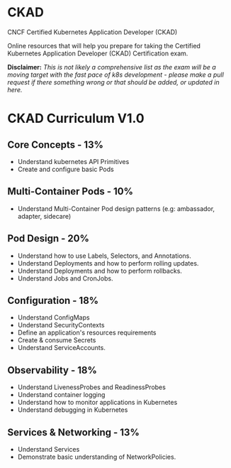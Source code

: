 # CKAD
CNCF Certified Kubernetes Application Developer (CKAD)



Online resources that will help you prepare for taking the Certified Kubernetes Application Developer (CKAD) Certification exam.

**Disclaimer:** *This is not likely a comprehensive list as the exam will be a moving target with the fast pace of k8s development - please make a pull request if there something wrong or that should be added, or updated in here.*


# CKAD Curriculum V1.0

## Core Concepts - 13%
* Understand kubernetes API Primitives
* Create and configure basic Pods

## Multi-Container Pods - 10%
* Understand Multi-Container Pod design patterns (e.g: ambassador, adapter, sidecare)

## Pod Design - 20%
* Understand how to use Labels, Selectors, and Annotations.
* Understand Deployments and how to perform rolling updates.
* Understand Deployments and how to perform rollbacks.
* Understand Jobs and CronJobs.

## Configuration - 18%
* Understand ConfigMaps
* Understand SecurityContexts
* Define an application's resources requirements
* Create & consume Secrets
* Understand ServiceAccounts.

## Observability - 18%
* Understand LivenessProbes and ReadinessProbes
* Understand container logging
* Understand how to monitor applications in Kubernetes
* Understand debugging in Kubernetes

## Services & Networking - 13%
* Understand Services
* Demonstrate basic understanding of NetworkPolicies.
